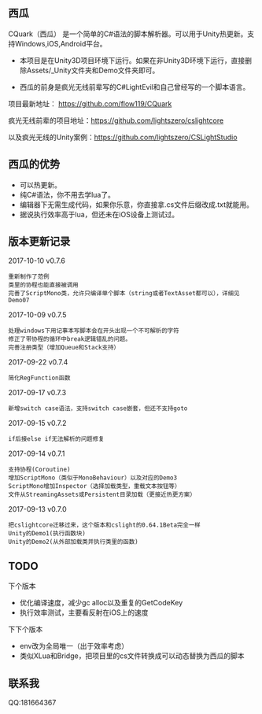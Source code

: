 ## 西瓜
CQuark（西瓜） 是一个简单的C#语法的脚本解析器。可以用于Unity热更新。支持Windows,iOS,Android平台。

* 本项目是在Unity3D项目环境下运行。如果在非Unity3D环境下运行，直接删除Assets/_Unity文件夹和Demo文件夹即可。

* 西瓜的前身是疯光无线前辈写的C#LightEvil和自己曾经写的一个脚本语言。

项目最新地址：    	https://github.com/flow119/CQuark

疯光无线前辈的项目地址：https://github.com/lightszero/cslightcore

以及疯光无线的Unity案例：https://github.com/lightszero/CSLightStudio



## 西瓜的优势

* 可以热更新。
* 纯C#语法，你不用去学lua了。
* 编辑器下无需生成代码，如果你乐意，你直接拿.cs文件后缀改成.txt就能用。
* 据说执行效率高于lua，但还未在iOS设备上测试过。




## 版本更新记录

2017-10-10 v0.7.6
    
    重新制作了范例
    类里的协程也能直接被调用
    完善了ScriptMono类，允许只编译单个脚本（string或者TextAsset都可以），详细见Demo07
    
2017-10-09 v0.7.5
    
    处理windows下用记事本写脚本会在开头出现一个不可解析的字符
    修正了带协程的循环中break逻辑错乱的问题。
    完善注册类型（增加Queue和Stack支持） 
     
2017-09-22 v0.7.4
    
    简化RegFunction函数

2017-09-17 v0.7.3
    
    新增switch case语法，支持switch case嵌套，但还不支持goto

2017-09-15 v0.7.2
    
    if后接else if无法解析的问题修复

2017-09-14 v0.7.1
    
    支持协程(Coroutine)
    增加ScriptMono（类似于MonoBehaviour）以及对应的Demo3
    ScriptMono增加Inspector（选择加载类型，重载文本按钮等）
    文件从StreamingAssets或Persistent目录加载（更接近热更方案）

2017-09-13 v0.7.0
    
    把cslightcore迁移过来，这个版本和cslight的0.64.1Beta完全一样
    Unity的Demo1(执行函数块)
    Unity的Demo2(从外部加载类并执行类里的函数)


## TODO
下个版本
* 优化编译速度，减少gc alloc以及重复的GetCodeKey
* 执行效率测试，主要看反射在iOS上的速度

下下个版本
* env改为全局唯一（出于效率考虑）
* 类似XLua和Bridge，把项目里的cs文件转换成可以动态替换为西瓜的脚本


## 联系我
QQ:181664367
